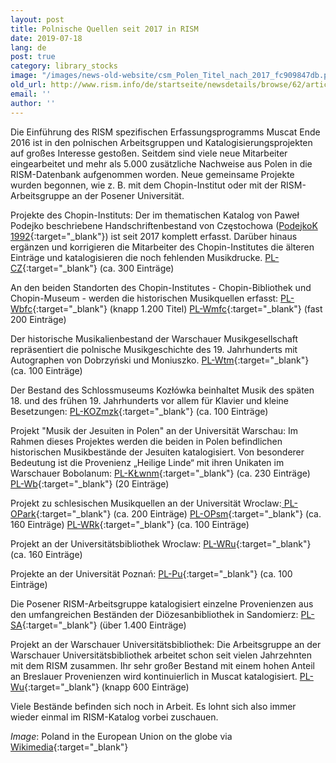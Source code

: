 ```yaml
---
layout: post
title: Polnische Quellen seit 2017 in RISM
date: 2019-07-18
lang: de
post: true
category: library_stocks
image: "/images/news-old-website/csm_Polen_Titel_nach_2017_fc909847db.png"
old_url: http://www.rism.info/de/startseite/newsdetails/browse/62/article/64/polish-sources-in-rism-since-2017.html
email: ''
author: ''
---
```



Die Einführung des RISM spezifischen Erfassungsprogramms Muscat Ende 2016 ist in den polnischen Arbeitsgruppen und Katalogisierungsprojekten auf großes Interesse gestoßen. Seitdem sind viele neue Mitarbeiter eingearbeitet und mehr als 5.000 zusätzliche Nachweise aus Polen in die RISM-Datenbank aufgenommen worden. Neue gemeinsame Projekte wurden begonnen, wie z. B. mit dem Chopin-Institut oder mit der RISM-Arbeitsgruppe an der Posener Universität.

Projekte des Chopin-Instituts:
Der im thematischen Katalog von Paweł Podejko beschriebene Handschriftenbestand von Częstochowa ([PodejkoK 1992](https://opac.rism.info/search?id=lit1869){:target="_blank"}) ist seit 2017 komplett erfasst. Darüber hinaus ergänzen und korrigieren die Mitarbeiter des Chopin-Institutes die älteren Einträge und katalogisieren die noch fehlenden Musikdrucke.
[PL-CZ](https://opac.rism.info/search?View=rism&siglum=PL-CZ){:target="_blank"} (ca. 300 Einträge)

An den beiden Standorten des Chopin-Institutes - Chopin-Bibliothek und Chopin-Museum - werden die historischen Musikquellen erfasst:
[PL-Wbfc](https://opac.rism.info/search?View=rism&siglum=PL-Wbfc){:target="_blank"} (knapp 1.200 Titel)
[PL-Wmfc](https://opac.rism.info/search?View=rism&siglum=PL-Wmfc){:target="_blank"} (fast 200 Einträge)

Der historische Musikalienbestand der Warschauer Musikgesellschaft repräsentiert die polnische Musikgeschichte des 19. Jahrhunderts mit Autographen von Dobrzyński und Moniuszko.
[PL-Wtm](https://opac.rism.info/search?View=rism&siglum=PL-Wtm){:target="_blank"} (ca. 100 Einträge)

Der Bestand des Schlossmuseums Kozłówka beinhaltet Musik des späten 18. und des frühen 19. Jahrhunderts vor allem für Klavier und kleine Besetzungen:
[PL-KOZmzk](https://opac.rism.info/search?View=rism&siglum=PL-KOZmzk){:target="_blank"} (ca. 100 Einträge)

Projekt "Musik der Jesuiten in Polen" an der Universität Warschau:
Im Rahmen dieses Projektes werden die beiden in Polen befindlichen historischen Musikbestände der Jesuiten katalogisiert. Von besonderer Bedeutung ist die Provenienz „Heilige Linde“ mit ihren Unikaten im Warschauer Bobolanum:
[PL-KŁwnm](https://opac.rism.info/search?View=rism&siglum=PL-K%C5%81wnm){:target="_blank"} (ca. 230 Einträge)
[PL-Wb](https://opac.rism.info/search?View=rism&siglum=PL-Wb){:target="_blank"} (20 Einträge)

Projekt zu schlesischen Musikquellen an der Universität Wroclaw:[
PL-OPark](https://opac.rism.info/search?View=rism&siglum=PL-OPark){:target="_blank"} (ca. 200 Einträge)
[PL-OPsm](https://opac.rism.info/search?View=rism&siglum=PL-OPsm){:target="_blank"} (ca. 160 Einträge)
[PL-WRk](https://opac.rism.info/search?View=rism&siglum=PL-WRk){:target="_blank"} (ca. 100 Einträge)

Projekt an der Universitätsbibliothek Wroclaw: [PL-WRu](https://opac.rism.info/search?View=rism&siglum=PL-WRu){:target="_blank"} (ca. 160 Einträge)

Projekte an der Universität Poznań: [PL-Pu](https://opac.rism.info/search?View=rism&siglum=PL-Pu){:target="_blank"} (ca. 100 Einträge)

Die Posener RISM-Arbeitsgruppe katalogisiert einzelne Provenienzen aus den umfangreichen Beständen der Diözesanbibliothek in Sandomierz:
[PL-SA](https://opac.rism.info/search?View=rism&siglum=PL-SA){:target="_blank"} (über 1.400 Einträge)

Projekt an der Warschauer Universitätsbibliothek:
Die Arbeitsgruppe an der Warschauer Universitätsbibliothek arbeitet schon seit vielen Jahrzehnten mit dem RISM zusammen. Ihr sehr großer Bestand mit einem hohen Anteil an Breslauer Provenienzen wird kontinuierlich in Muscat katalogisiert.
[PL-Wu](https://opac.rism.info/search?View=rism&siglum=PL-Wu){:target="_blank"} (knapp 600 Einträge)

Viele Bestände befinden sich noch in Arbeit. Es lohnt sich also immer wieder einmal im RISM-Katalog vorbei zuschauen.



_Image_: Poland in the European Union on the globe via [Wikimedia](https://upload.wikimedia.org/wikipedia/commons/thumb/e/e1/Poland_in_the_European_Union_on_the_globe_%28Europe_centered%29.svg/1200px-Poland_in_the_European_Union_on_the_globe_%28Europe_centered%29.svg.png){:target="_blank"}



<script type="text/javascript">var switchTo5x=true;</script><script type="text/javascript" src="http://w.sharethis.com/button/buttons.js"></script><script type="text/javascript">stLight.options({publisher: "9b601438-1ce1-49d8-bfd7-9cff5df54c17", doNotHash: false, doNotCopy: false, hashAddressBar: false});</script>


